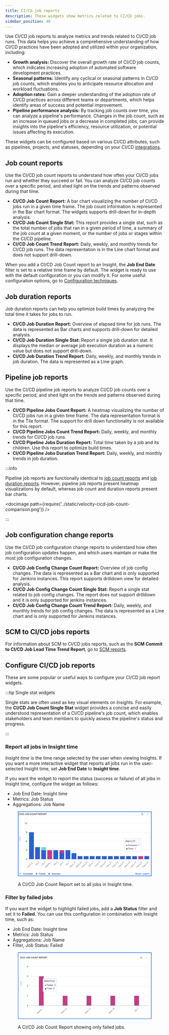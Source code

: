 ```yaml
---
title: CI/CD job reports
description: These widgets show metrics related to CI/CD jobs.
sidebar_position: 40
---
```


Use CI/CD job reports to analyze metrics and trends related to CI/CD job runs. This data helps you achieve a comprehensive understanding of how CI/CD practices have been adopted and utilized within your organization, including:

* **Growth analysis:** Discover the overall growth rate of CI/CD job counts, which indicates increasing adoption of automated software development practices.
* **Seasonal patterns:** Identify any cyclical or seasonal patterns in CI/CD job counts, which enables you to anticipate resource allocation and workload fluctuations.
* **Adoption rates:** Gain a deeper understanding of the adoption rate of CI/CD practices across different teams or departments, which helps identify areas of success and potential improvement.
* **Pipeline performance analysis:** By tracking job counts over time, you can analyze a pipeline's performance. Changes in the job count, such as an increase in queued jobs or a decrease in completed jobs, can provide insights into the pipeline's efficiency, resource utilization, or potential issues affecting its execution.

These widgets can be configured based on various CI/CD attributes, such as pipelines, projects, and statuses, depending on your CI/CD [integrations](../../sei-integrations/sei-integrations-overview.md).

## Job count reports

Use the CI/CD job count reports to understand how often your CI/CD jobs run and whether they succeed or fail. You can analyze CI/CD job counts over a specific period, and shed light on the trends and patterns observed during that time.

* **CI/CD Job Count Report:** A bar chart visualizing the number of CI/CD jobs run in a given time frame. The job count information is represented in the Bar chart format. The widgets supports drill-down for in-depth analysis.
* **CI/CD Job Count Single Stat:** This report provides a single stat, such as the total number of jobs that ran in a given period of time, a summary of the job count at a given moment, or the number of jobs or stages within the CI/CD pipeline.
* **CI/CD Job Count Trend Report:** Daily, weekly, and monthly trends for CI/CD job runs. The data representation is in the Line chart format and does not support drill-down.

When you add a CI/CD Job Count report to an Insight, the **Job End Date** filter is set to a relative time frame by default. The widget is ready to use with the default configuration or you can modify it. For some useful configuration options, go to [Configuration techniques](#configure-cicd-job-reports).

## Job duration reports

Job duration reports can help you optimize build times by analyzing the total time it takes for jobs to run.

* **CI/CD Job Duration Report:** Overview of elapsed time for job runs. The data is represented as Bar charts and supports drill-down for detailed analysis.
* **CI/CD Job Duration Single Stat:** Report a single job duration stat. It displays the median or average job execution duration as a numeric value but does not support drill-down.
* **CI/CD Job Duration Trend Report:** Daily, weekly, and monthly trends in job duration. The data is represented as a Line graph.

## Pipeline job reports

Use the CI/CD pipeline job reports to analyze CI/CD job counts over a specific period, and shed light on the trends and patterns observed during that time.

* **CI/CD Pipeline Jobs Count Report:** A heatmap visualizing the number of CI/CD jobs run in a given time frame. The data representation format is in the Tile format. The support for drill down functionality is not available for this report. 
* **CI/CD Pipeline Jobs Count Trend Report:** Daily, weekly, and monthly trends for CI/CD job runs. 
* **CI/CD Pipeline Jobs Duration Report:** Total time taken by a job and its children. Use this report to optimize build times.
* **CI/CD Pipeline Jobs Duration Trend Report:** Daily, weekly, and monthly trends in job duration.

:::info

Pipeline job reports are functionally identical to [job count reports](#job-count-reports) and [job duration reports](#job-duration-reports). However, pipeline job reports present heatmap visualizations by default, whereas job count and duration reports present bar charts.

<!-- ![](../static/velocity-cicd-job-count-comparison.png) -->

<docimage path={require('../static/velocity-cicd-job-count-comparison.png')} />

:::

## Job configuration change reports

Use the CI/CD job configuration change reports to understand how often job configuration updates happen, and which users maintain or make the most job configuration changes.

* **CI/CD Job Config Change Count Report:** Overview of job config changes. The data is represented as a Bar chart and is only supported for Jenkins instances. This report supports drilldown view for detailed analysis.
* **CI/CD Job Config Change Count Single Stat:** Report a single stat related to job config changes. The report does not support drilldown and it is only supported for jenkins instances.
* **CI/CD Job Config Change Count Trend Report:** Daily, weekly, and monthly trends for job config changes. The data is represented as a Line chart and is only supported for Jenkins instances.


## SCM to CI/CD jobs reports

For information about SCM to CI/CD jobs reports, such as the **SCM Commit to CI/CD Job Lead Time Trend Report**, go to [SCM reports](./scm-reports.md).

## Configure CI/CD job reports

These are some popular or useful ways to configure your CI/CD job report widgets.

:::tip Single stat widgets

Single stats are often used as key visual elements on Insights. For example, the **CI/CD Job Count Single Stat** widget provides a concise and easily understood representation of a CI/CD pipeline's job count, which enables stakeholders and team members to quickly assess the pipeline's status and progress.

:::

### Report all jobs in Insight time

_Insight time_ is the time range selected by the user when viewing Insights. If you want a more interactive widget that reports all jobs run in the user-selected Insight time, set **Job End Date** to **Insight time**.

If you want the widget to report the status (success or failure) of all jobs in Insight time, configure the widget as follows:

* Job End Date: Insight time
* Metrics: Job Status
* Aggregations: Job Name

<figure>

![](../static/ci-cd-job-count-report.png)

<figcaption>A CI/CD Job Count Report set to all jobs in Insight time.</figcaption>
</figure>

### Filter by failed jobs

If you want the widget to highlight failed jobs, add a **Job Status** filter and set it to **Failed**. You can use this configuration in combination with Insight time, such as:

* Job End Date: Insight time
* Metrics: Job Status
* Aggregations: Job Name
* Filter, Job Status: Failed

<figure>

![](../static/ci-cd-job-count-report-failed.png)

<figcaption>A CI/CD Job Count Report showing only failed jobs.</figcaption>
</figure>
